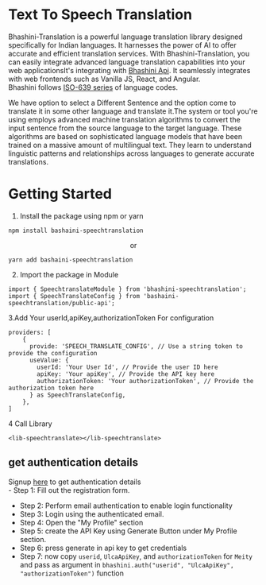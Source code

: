 # Text To Speech Translation
Bhashini-Translation is a powerful language translation library designed specifically for Indian languages. It harnesses the power of AI to offer accurate and efficient translation services. With Bhashini-Translation, you can easily integrate advanced language translation capabilities into your web applicationsIt's integrating with [Bhashini Api](https://bhashini.gitbook.io/bhashini-apis/). It seamlessly integrates with web frontends such as Vanilla JS, React, and Angular.  
Bhashini follows [ISO-639 series](https://www.loc.gov/standards/iso639-2/php/code_list.php) of language codes.

We have option to select a Different Sentence and the option come to translate it in some other language and translate it.The system or tool you're using employs advanced machine translation algorithms to convert the input sentence from the source language to the target language. These algorithms are based on sophisticated language models that have been trained on a massive amount of multilingual text. They learn to understand linguistic patterns and relationships across languages to generate accurate translations.
# Getting Started
1. Install the package using npm or yarn
```shell
npm install bashaini-speechtranslation 
```
<center> or </center>  
  
```shell
yarn add bashaini-speechtranslation  
```
2. Import the package in Module
```shell
import { SpeechtranslateModule } from 'bhashini-speechtranslation';
import { SpeechTranslateConfig } from 'bashaini-speechtranslation/public-api';
```
3.Add Your userId,apiKey,authorizationToken For configuration
```
providers: [
    {
      provide: 'SPEECH_TRANSLATE_CONFIG', // Use a string token to provide the configuration
      useValue: {
        userId: 'Your User Id', // Provide the user ID here
        apiKey: 'Your apiKey', // Provide the API key here
        authorizationToken: 'Your authorizationToken', // Provide the authorization token here
      } as SpeechTranslateConfig,
    },
]
```
4 Call Library  
```
<lib-speechtranslate></lib-speechtranslate>
```
## get authentication details
Signup [here](https://bhashini.gov.in/ulca/user/register) to get authentication details  
    - Step 1: Fill out the registration form.
   - Step 2: Perform email authentication to enable login functionality
   - Step 3: Login using the authenticated email.
   - Step 4: Open the "My Profile" section
   - Step 5: create the API Key using Generate Button under My Profile section.   
   - Step 6: press generate in api key to get credentials
   - Step 7: now copy `userid`, `UlcaApiKey`, and 	`authorizationToken` for `Meity` and pass as argument in `bhashini.auth("userid", "UlcaApiKey", "authorizationToken")` function 


